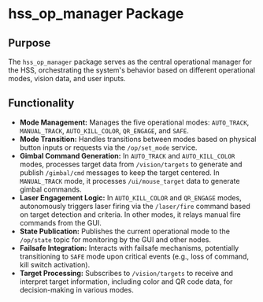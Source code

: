 # hss_op_manager Package

## Purpose
The `hss_op_manager` package serves as the central operational manager for the HSS, orchestrating the system's behavior based on different operational modes, vision data, and user inputs.

## Functionality
- **Mode Management:** Manages the five operational modes: `AUTO_TRACK`, `MANUAL_TRACK`, `AUTO_KILL_COLOR`, `QR_ENGAGE`, and `SAFE`.
- **Mode Transition:** Handles transitions between modes based on physical button inputs or requests via the `/op/set_mode` service.
- **Gimbal Command Generation:** In `AUTO_TRACK` and `AUTO_KILL_COLOR` modes, processes target data from `/vision/targets` to generate and publish `/gimbal/cmd` messages to keep the target centered. In `MANUAL_TRACK` mode, it processes `/ui/mouse_target` data to generate gimbal commands.
- **Laser Engagement Logic:** In `AUTO_KILL_COLOR` and `QR_ENGAGE` modes, autonomously triggers laser firing via the `/laser/fire` command based on target detection and criteria. In other modes, it relays manual fire commands from the GUI.
- **State Publication:** Publishes the current operational mode to the `/op/state` topic for monitoring by the GUI and other nodes.
- **Failsafe Integration:** Interacts with failsafe mechanisms, potentially transitioning to `SAFE` mode upon critical events (e.g., loss of command, kill switch activation).
- **Target Processing:** Subscribes to `/vision/targets` to receive and interpret target information, including color and QR code data, for decision-making in various modes.
